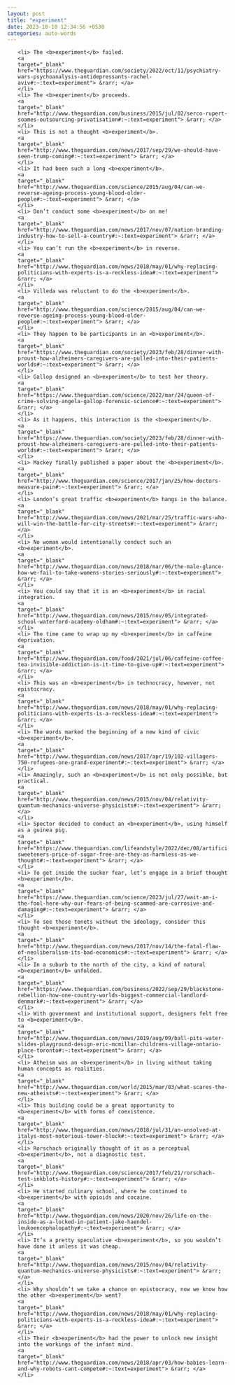 ```yaml
---
layout: post
title: "experiment"
date: 2023-10-10 12:34:56 +0530
categories: auto-words
---
```

<ol>

    <li> The <b>experiment</b> failed.
    <a 
    target="_blank" 
    href="https://www.theguardian.com/society/2022/oct/11/psychiatry-wars-psychoanalysis-antidepressants-rachel-aviv#:~:text=experiment"> &rarr; </a>
    </li>
    <li> The <b>experiment</b> proceeds.
    <a 
    target="_blank" 
    href="http://www.theguardian.com/business/2015/jul/02/serco-rupert-soames-outsourcing-privatisation#:~:text=experiment"> &rarr; </a>
    </li>
    <li> This is not a thought <b>experiment</b>.
    <a 
    target="_blank" 
    href="http://www.theguardian.com/news/2017/sep/29/we-should-have-seen-trump-coming#:~:text=experiment"> &rarr; </a>
    </li>
    <li> It had been such a long <b>experiment</b>.
    <a 
    target="_blank" 
    href="http://www.theguardian.com/science/2015/aug/04/can-we-reverse-ageing-process-young-blood-older-people#:~:text=experiment"> &rarr; </a>
    </li>
    <li> Don’t conduct some <b>experiment</b> on me!
    <a 
    target="_blank" 
    href="http://www.theguardian.com/news/2017/nov/07/nation-branding-industry-how-to-sell-a-country#:~:text=experiment"> &rarr; </a>
    </li>
    <li> You can’t run the <b>experiment</b> in reverse.
    <a 
    target="_blank" 
    href="http://www.theguardian.com/news/2018/may/01/why-replacing-politicians-with-experts-is-a-reckless-idea#:~:text=experiment"> &rarr; </a>
    </li>
    <li> Villeda was reluctant to do the <b>experiment</b>.
    <a 
    target="_blank" 
    href="http://www.theguardian.com/science/2015/aug/04/can-we-reverse-ageing-process-young-blood-older-people#:~:text=experiment"> &rarr; </a>
    </li>
    <li> They happen to be participants in an <b>experiment</b>.
    <a 
    target="_blank" 
    href="https://www.theguardian.com/society/2023/feb/28/dinner-with-proust-how-alzheimers-caregivers-are-pulled-into-their-patients-worlds#:~:text=experiment"> &rarr; </a>
    </li>
    <li> Gallop designed an <b>experiment</b> to test her theory.
    <a 
    target="_blank" 
    href="https://www.theguardian.com/science/2022/mar/24/queen-of-crime-solving-angela-gallop-forensic-science#:~:text=experiment"> &rarr; </a>
    </li>
    <li> As it happens, this interaction is the <b>experiment</b>.
    <a 
    target="_blank" 
    href="https://www.theguardian.com/society/2023/feb/28/dinner-with-proust-how-alzheimers-caregivers-are-pulled-into-their-patients-worlds#:~:text=experiment"> &rarr; </a>
    </li>
    <li> Mackey finally published a paper about the <b>experiment</b>.
    <a 
    target="_blank" 
    href="http://www.theguardian.com/science/2017/jan/25/how-doctors-measure-pain#:~:text=experiment"> &rarr; </a>
    </li>
    <li> London’s great traffic <b>experiment</b> hangs in the balance.
    <a 
    target="_blank" 
    href="http://www.theguardian.com/news/2021/mar/25/traffic-wars-who-will-win-the-battle-for-city-streets#:~:text=experiment"> &rarr; </a>
    </li>
    <li> No woman would intentionally conduct such an <b>experiment</b>.
    <a 
    target="_blank" 
    href="http://www.theguardian.com/news/2018/mar/06/the-male-glance-how-we-fail-to-take-womens-stories-seriously#:~:text=experiment"> &rarr; </a>
    </li>
    <li> You could say that it is an <b>experiment</b> in racial integration.
    <a 
    target="_blank" 
    href="http://www.theguardian.com/news/2015/nov/05/integrated-school-waterford-academy-oldham#:~:text=experiment"> &rarr; </a>
    </li>
    <li> The time came to wrap up my <b>experiment</b> in caffeine deprivation.
    <a 
    target="_blank" 
    href="http://www.theguardian.com/food/2021/jul/06/caffeine-coffee-tea-invisible-addiction-is-it-time-to-give-up#:~:text=experiment"> &rarr; </a>
    </li>
    <li> This was an <b>experiment</b> in technocracy, however, not epistocracy.
    <a 
    target="_blank" 
    href="http://www.theguardian.com/news/2018/may/01/why-replacing-politicians-with-experts-is-a-reckless-idea#:~:text=experiment"> &rarr; </a>
    </li>
    <li> The words marked the beginning of a new kind of civic <b>experiment</b>.
    <a 
    target="_blank" 
    href="http://www.theguardian.com/news/2017/apr/19/102-villagers-750-refugees-one-grand-experiment#:~:text=experiment"> &rarr; </a>
    </li>
    <li> Amazingly, such an <b>experiment</b> is not only possible, but practical.
    <a 
    target="_blank" 
    href="http://www.theguardian.com/news/2015/nov/04/relativity-quantum-mechanics-universe-physicists#:~:text=experiment"> &rarr; </a>
    </li>
    <li> Spector decided to conduct an <b>experiment</b>, using himself as a guinea pig.
    <a 
    target="_blank" 
    href="https://www.theguardian.com/lifeandstyle/2022/dec/08/artificial-sweeteners-price-of-sugar-free-are-they-as-harmless-as-we-thought#:~:text=experiment"> &rarr; </a>
    </li>
    <li> To get inside the sucker fear, let’s engage in a brief thought <b>experiment</b>.
    <a 
    target="_blank" 
    href="https://www.theguardian.com/science/2023/jul/27/wait-am-i-the-fool-here-why-our-fears-of-being-scammed-are-corrosive-and-damaging#:~:text=experiment"> &rarr; </a>
    </li>
    <li> To see those tenets without the ideology, consider this thought <b>experiment</b>.
    <a 
    target="_blank" 
    href="http://www.theguardian.com/news/2017/nov/14/the-fatal-flaw-of-neoliberalism-its-bad-economics#:~:text=experiment"> &rarr; </a>
    </li>
    <li> In a suburb to the north of the city, a kind of natural <b>experiment</b> unfolded.
    <a 
    target="_blank" 
    href="https://www.theguardian.com/business/2022/sep/29/blackstone-rebellion-how-one-country-worlds-biggest-commercial-landlord-denmark#:~:text=experiment"> &rarr; </a>
    </li>
    <li> With government and institutional support, designers felt free to <b>experiment</b>.
    <a 
    target="_blank" 
    href="http://www.theguardian.com/news/2019/aug/09/ball-pits-water-slides-playground-design-eric-mcmillan-childrens-village-ontario-place-toronto#:~:text=experiment"> &rarr; </a>
    </li>
    <li> Atheism was an <b>experiment</b> in living without taking human concepts as realities.
    <a 
    target="_blank" 
    href="http://www.theguardian.com/world/2015/mar/03/what-scares-the-new-atheists#:~:text=experiment"> &rarr; </a>
    </li>
    <li> This building could be a great opportunity to <b>experiment</b> with forms of coexistence.
    <a 
    target="_blank" 
    href="http://www.theguardian.com/news/2018/jul/31/an-unsolved-at-italys-most-notorious-tower-block#:~:text=experiment"> &rarr; </a>
    </li>
    <li> Rorschach originally thought of it as a perceptual <b>experiment</b>, not a diagnostic test.
    <a 
    target="_blank" 
    href="http://www.theguardian.com/science/2017/feb/21/rorschach-test-inkblots-history#:~:text=experiment"> &rarr; </a>
    </li>
    <li> He started culinary school, where he continued to <b>experiment</b> with opioids and cocaine.
    <a 
    target="_blank" 
    href="http://www.theguardian.com/news/2020/nov/26/life-on-the-inside-as-a-locked-in-patient-jake-haendel-leukoencephalopathy#:~:text=experiment"> &rarr; </a>
    </li>
    <li> It’s a pretty speculative <b>experiment</b>, so you wouldn’t have done it unless it was cheap.
    <a 
    target="_blank" 
    href="http://www.theguardian.com/news/2015/nov/04/relativity-quantum-mechanics-universe-physicists#:~:text=experiment"> &rarr; </a>
    </li>
    <li> Why shouldn’t we take a chance on epistocracy, now we know how the other <b>experiment</b> went?
    <a 
    target="_blank" 
    href="http://www.theguardian.com/news/2018/may/01/why-replacing-politicians-with-experts-is-a-reckless-idea#:~:text=experiment"> &rarr; </a>
    </li>
    <li> Their <b>experiment</b> had the power to unlock new insight into the workings of the infant mind.
    <a 
    target="_blank" 
    href="http://www.theguardian.com/news/2018/apr/03/how-babies-learn-and-why-robots-cant-compete#:~:text=experiment"> &rarr; </a>
    </li>